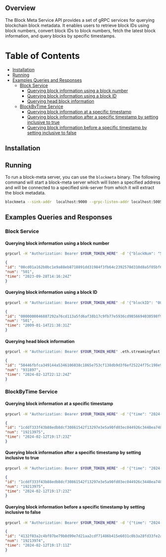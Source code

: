 ## Overview
The Block Meta Service API provides a set of gRPC services for querying blockchain block metadata. It enables users to retrieve block IDs using block numbers,
convert block IDs to block numbers, fetch the latest block information, and query blocks by specific timestamps.

# Table of Contents

- [Installation](#installation)
- [Running](#running)
- [Examples Queries and Responses](#examples-aueries-and-responses)
  - [Block Service](#block-service)
    - [Querying block information using a block number](#querying-block-information-using-a-block-number)
    - [Querying block information using a block ID](#querying-block-information-using-a-block-id)
    - [Querying head block information](#querying-head-block-information)
  - [BlockByTime Service](#blockbytime-service)
    - [Querying block information at a specific timestamp](#querying-block-information-at-a-specific-timestamp)
    - [Querying block information after a specific timestamp by setting inclusive to true](#querying-block-information-after-a-specific-timestamp-by-setting-inclusive-to-true)
    - [Querying block information before a specific timestamp by setting inclusive to false](#querying-block-information-before-a-specific-timestamp-by-setting-inclusive-to-false)

## Installation

## Running 

To run a block-meta server, you can use the `blockmeta` binary. 
The following command will start a block-meta server which will listen a specified address and will be connected to a specified sink-server
from which it will extract the block metadata.

```bash 
blockmeta --sink-addr  localhost:9000 --grpc-listen-addr localhost:50051 
```

## Examples Queries and Responses

### Block Service 

#### Querying block information using a block number

```bash
grpcurl -H "Authorization: Bearer $YOUR_TOKEN_HERE" -d '{"blockNum": "501"}' holesky.eth.streamingfast.io:443 sf.blockmeta.v2.Block/NumToID
```

```json
{
"id": "00cd01a162b0bc1e9a88eb8718891dd31984f3fb64c2392570d310d8a5f05bf6",
"num": "501",
"time": "2023-09-28T14:16:24Z"
}
```

#### Querying block information using a block ID

```bash
grpcurl -H "Authorization: Bearer $YOUR_TOKEN_HERE" -d '{"blockID": "0000000046887292a76cd113a5fd6af38b17c9fb77e5936cd9856694030598f9"}' mainnet.btc.streamingfast.io:443 sf.blockmeta.v2.Block/IDToNum
```

```json
{
"id": "0000000046887292a76cd113a5fd6af38b17c9fb77e5936cd9856694030598f9",
"num": "501",
"time": "2009-01-14T21:38:31Z"
}
```

#### Querying head block information

```bash
grpcurl -H "Authorization: Bearer $YOUR_TOKEN_HERE" .eth.streamingfast.io:443 sf.blockmeta.v2.Block/Head
```

```json
{
"id": "50446fbfca349144a5346106038c1865e753cf138db9d3f6ef25224f75c198e9",
"num": "931897",
"time": "2024-02-12T22:12:24Z"
}
```

### BlockByTime Service

#### Querying block information at a specific timestamp

```bash
grpcurl -H "Authorization: Bearer $YOUR_TOKEN_HERE" -d '{"time": "2024-02-12T19:17:23Z"}' mainnet.eth.streamingfast.io:443 sf.blockmeta.v2.BlockByTime/At
```

```json
{
"id": "1cddf333f43b88edb8dcf30861542f13297e3e5a90fd03ec044926c3440ea748",
"num": "19213975",
"time": "2024-02-12T19:17:23Z"
}
```

#### Querying block information after a specific timestamp by setting inclusive to true

```bash
grpcurl -H "Authorization: Bearer $YOUR_TOKEN_HERE" -d '{"time": "2024-02-12T19:17:23Z", "inclusive": "true"}' mainnet.eth.streamingfast.io:443 sf.blockmeta.v2.BlockByTime/After
```

```json
{
"id": "1cddf333f43b88edb8dcf30861542f13297e3e5a90fd03ec044926c3440ea748",
"num": "19213975",
"time": "2024-02-12T19:17:23Z"
}
```
#### Querying block information before a specific timestamp by setting inclusive to false

```bash
grpcurl -H "Authorization: Bearer $YOUR_TOKEN_HERE" -d '{"time": "2024-02-12T19:17:23Z", "inclusive": "false"}' mainnet.eth.streamingfast.io:443 sf.blockmeta.v2.BlockByTime/Before```
```

```json
{
"id": "4132f03a2c4bf07be79b0d99e7d21aa2cdf71486b415e6031c0b3a28fd33fe2a",
"num": "19213974",
"time": "2024-02-12T19:17:11Z"
}
```
